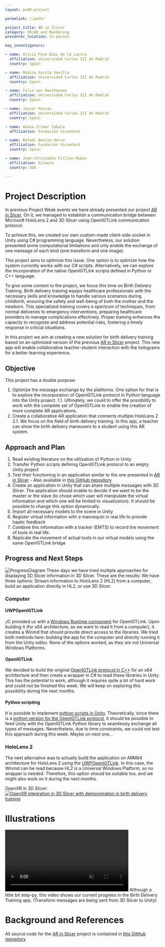 ```yaml
---
layout: pw40-project

permalink: /:path/

project_title: AR in Slicer
category: VR/AR and Rendering
presenter_location: In-person

key_investigators:

- name: Alicia Pose Díez de la Lastra
  affiliation: Universidad Carlos III de Madrid
  country: Spain

- name: Mónica García Sevilla
  affiliation: Universidad Carlos III de Madrid
  country: Spain

- name: Felix von Haxthausen
  affiliation: Universidad Carlos III de Madrid
  country: Spain

- name: Javier Pascau
  affiliation: Universidad Carlos III de Madrid
  country: Spain

- name: Amaia Iribar Zabala
  affiliation: Fundación Vicomtech

- name: Rafael Benito Herce
  affiliation: Fundación Vicomtech
  country: Spain

- name: Jean-Christophe Fillion-Robin
  affiliation: Kitware
  country: USA

---
```


# Project Description

<!-- Add a short paragraph describing the project. -->

In previous Project Week events we have already presented our project [AR in Slicer](https://projectweek.na-mic.org/PW38_2023_GranCanaria/Projects/ARinSlicer/). On it, we managed to establish a communication bridge between Microsoft HoloLens 2 and 3D Slicer using OpenIGTLink communication protocol.

To achieve this, we created our own custom-made client-side socket in Unity using C# programming language. Nevertheless, our solution presented some computational limitations and only enable the exchange of one message of each kind (one transform and one image).

This project aims to optimize this issue. One option is to optimize how the system currently works with our C# scripts. Alternatively, we can explore the incorporation of the native OpenIGTLink scripts defined in Python or C++ language.

To give some context to the project, we focus this time on Birth Delivery Training. Birth delivery training equips healthcare professionals with the necessary skills and knowledge to handle various scenarios during childbirth, ensuring the safety and well-being of both the mother and the newborn. This specialized training covers a spectrum of techniques, from normal deliveries to emergency interventions, preparing healthcare providers to manage complications effectively. Proper training enhances the capacity to recognize and address potential risks, fostering a timely response in critical situations.

In this project we aim at creating a new solution for birth delivery training based on an optimized version of the previous [AR in Slicer](https://projectweek.na-mic.org/PW38_2023_GranCanaria/Projects/ARinSlicer/) project. This new app will enable collaborative teacher-student interaction with the holograms for a better learning experience. 

## Objective

This project has a double purpose:

1.  Optimize the message exchange by the platforms. One option for that is to explore the incorporation of OpenIGTLink protocol in Python language into the Unity project.
   1.1. Ultimately, we could to offer the possibility to work with the complete set of OpenIGTLink to enable the creation of more complete AR applications.
2.  Create a collaborative AR application that connects multiple HoloLens 2
   2.1. We focus on the field of birth delivery training. In this app, a teacher can show the birth delivery maneuvers to a student using this AR system.

## Approach and Plan

<!-- Describe here HOW you would like to achieve the objectives stated above. -->

1.  Read existing literature on the utilization of Python in Unity
2.  Transfer Python scripts defining OpenIGTLink protocol to an empty Unity project
3.  Test their functioning in an application similar to the one presented in [AR in Slicer](https://projectweek.na-mic.org/PW38_2023_GranCanaria/Projects/ARinSlicer/) - Also available in [this GitHub repository](https://github.com/BSEL-UC3M/HoloLens2and3DSlicer-PedicleScrewPlacementPlanning.git).
4.  Create an application in Unity that can share multiple messages with 3D Slicer. The application should enable to decide if we want to be the master or the slave (to chose which user will manipulate the virtual information and which one will be limited to visualization). It should be possible to change this option dynamically.
5.  Import all necessary models to the scene in Unity
6.  Register virtual information with a mannequin in real life to provide haptic feedback
7.  Combine this information with a tracker (EMTS) to record the movement of tools in real life.
8.  Replicate the movement of actual tools in our virtual models using the same OpenIGTLink bridge

## Progress and Next Steps
![ProgressDiagram](https://github.com/NA-MIC/ProjectWeek/assets/66890913/0f4314e7-9161-4c8e-bb45-0660ca124d92)
These days we have tried multiple approaches for displaying 3D Slicer information in 3D Slicer.
These are the results:
We have three options: Stream information to HoloLens 2 (HL2) from a computer, build an application directly in HL2, or use 3D Slicer.
### Computer
#### UWPOpenIGTLink
JC provided us with a [Windows Runtime component](https://github.com/IGSIO/UWPOpenIGTLink) for OpenIGTLink. Upon building it (for x64 architecture, as we want to read it from a computer), it creates a Winmd that should provide direct access to the libraries. We tried both methods here: building the app for the computer and directly running it from the Unity editor. None of the options worked, as they are not Universal Windows Platforms.

#### OpenIGTLink
We decided to build the original [OpenIGTLink protocol in C++](https://github.com/openigtlink/OpenIGTLink/blob/master/Documents/Protocol/index.md) for an x64 architecture and then create a wrapper in C# to read these libraries in Unity. This has the potential to work, although it requires quite a lot of hard work and could not be finished this week. We will keep on exploring this possibility during the next months.

#### Python scripting
It is possible to implement [python scripts in Unity](https://docs.unity3d.com/Packages/com.unity.scripting.python@6.0/manual/index.html). Theoretically, since there is a [python version for the OpenIGTLink protocol](https://github.com/lassoan/pyigtl), it should be possible to feed Unity with the OpenIGTLink Python library to seamlessly exchange all types of messages. Nevertheless, due to time constraints, we could not test this approach during this week. Maybe on next one...

### HoloLens 2
The next alternative was to actually build the application on ARM64 architecture for HoloLens 2 using the [UWPOpenIGTLink](https://github.com/IGSIO/UWPOpenIGTLink). In this case, the Winmd can be read because HL2 is a Universal Windows Platform, so no wrapper is needed. Therefore, this option should be suitable too, and we might also work on it during the next months.

OpenXR in 3D Slicer:
[![OpenXR integration in 3D Slicer with demonstration in birth delivery training](https://img.youtube.com/vi/YOUTUBE_VIDEO_ID_HERE/0.jpg)](https://www.youtube.com/watch?v=YOUTUBE_VIDEO_ID_HERE)

# Illustrations

<video
 controls muted
 src="https://github.com/NA-MIC/ProjectWeek/assets/66890913/1a8500a1-6d84-4599-9cda-557fc288fc83"
 style="max-height:640px; min-height: 200px">
</video>
Although a little bit step-py, this video shows our current progress in the Birth Delivery Training app. (Transform messages are being sent from 3D Slicer to Unity)

# Background and References

All source code for the [AR in Slicer](https://projectweek.na-mic.org/PW38_2023_GranCanaria/Projects/ARinSlicer/) project is contained in [this GitHub repository](https://github.com/BSEL-UC3M/HoloLens2and3DSlicer-PedicleScrewPlacementPlanning.git)
